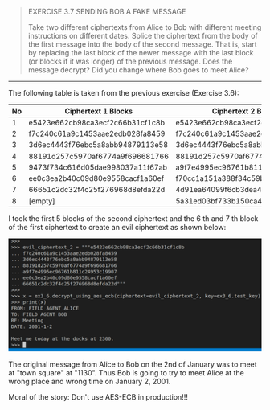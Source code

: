 > EXERCISE 3.7 SENDING BOB A FAKE MESSAGE
> 
> Take two different ciphertexts from Alice to Bob with different meeting instructions
> on different dates. Splice the ciphertext from the body of the first message into the 
> body of the second message. That is, start by replacing the last block of the newer message
> with the last block (or blocks if it was longer) of the previous message. Does the message 
> decrypt? Did you change where Bob goes to meet Alice? 

--------------------------------

The following table is taken from the previous exercise (Exercise 3.6): 

No | Ciphertext 1 Blocks | Ciphertext 2 Blocks
---|--------------------|---------------------
1| e5423e662cb98ca3ecf2c66b31cf1c8b | e5423e662cb98ca3ecf2c66b31cf1c8b
2| f7c240c61a9c1453aae2edb028fa8459 | f7c240c61a9c1453aae2edb028fa8459
3| 3d6ec4443f76ebc5a8abb94879113e58 | 3d6ec4443f76ebc5a8abb94879113e58
4| 88191d257c5970af6774a9f696681766 | 88191d257c5970af6774a9f696681766
5| 9473f734c616d05dae998037a11f67ab | a9f7e4995ec96761b811c24953c19907
6| ee0c3ea2b40c09d80e9558cacf1a60ef | f70cc1a151a388f34c59b7b83ae0fb08
7| 66651c2dc32f4c25f276968d8efda22d | 4d91ea64099f6cb3dea4d1c0edcab02f
8| [empty]                          | 5a31ed03bf733b150ca46118d8fd8e95

I took the first $5$ blocks of the second ciphertext and the $6$ th and $7$ th block 
of the first ciphertext to create an evil ciphertext as shown below: 

<img src="ex3_7_fig1.png">

The original message from Alice to Bob on the 2nd of January was to meet 
at "town square" at "1130". Thus Bob is going to try to meet Alice at the 
wrong place and wrong time on January 2, 2001. 

Moral of the story: Don't use AES-ECB in production!!!